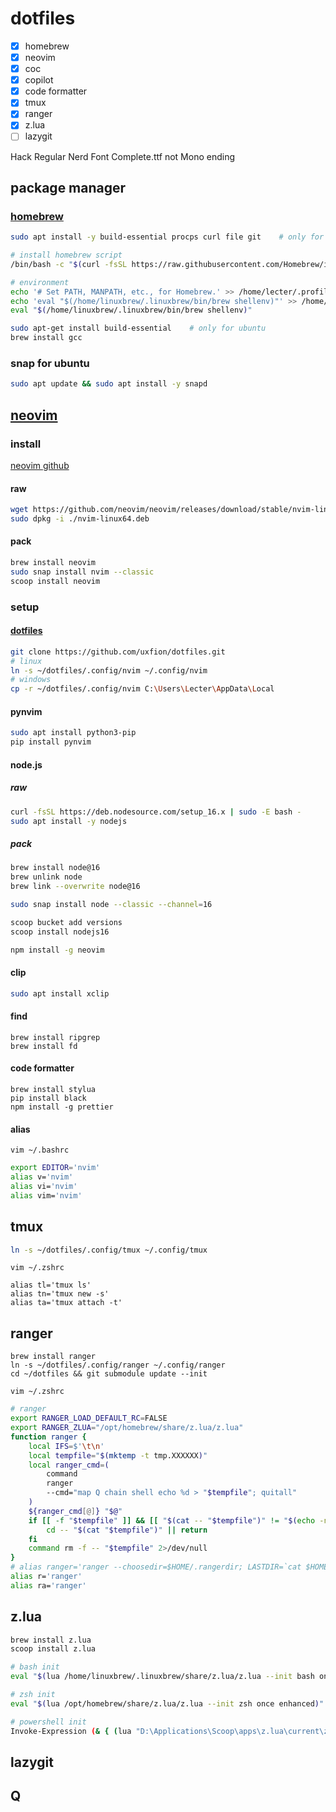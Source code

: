 # dotfiles

- [x] homebrew
- [x] neovim
- [x] coc
- [x] copilot
- [x] code formatter
- [x] tmux
- [x] ranger
- [x] z.lua
- [ ] lazygit

Hack Regular Nerd Font Complete.ttf
not Mono ending

## package manager

### [homebrew](https://brew.sh)

```bash
sudo apt install -y build-essential procps curl file git    # only for ubuntu https://docs.brew.sh/Homebrew-on-Linux

# install homebrew script
/bin/bash -c "$(curl -fsSL https://raw.githubusercontent.com/Homebrew/install/HEAD/install.sh)"

# environment
echo '# Set PATH, MANPATH, etc., for Homebrew.' >> /home/lecter/.profile
echo 'eval "$(/home/linuxbrew/.linuxbrew/bin/brew shellenv)"' >> /home/lecter/.profile
eval "$(/home/linuxbrew/.linuxbrew/bin/brew shellenv)"

sudo apt-get install build-essential    # only for ubuntu
brew install gcc
```

### snap for ubuntu

```bash
sudo apt update && sudo apt install -y snapd
```

## [neovim](https://neovim.io)

### install

[neovim github](https://github.com/neovim/neovim)

#### raw

```bash
wget https://github.com/neovim/neovim/releases/download/stable/nvim-linux64.deb
sudo dpkg -i ./nvim-linux64.deb
```

#### pack

```bash
brew install neovim
sudo snap install nvim --classic
scoop install neovim
```

### setup

#### [dotfiles](https://github.com/uxfion/dotfiles)

```bash
git clone https://github.com/uxfion/dotfiles.git
# linux
ln -s ~/dotfiles/.config/nvim ~/.config/nvim
# windows
cp -r ~/dotfiles/.config/nvim C:\Users\Lecter\AppData\Local
```

#### pynvim

```bash
sudo apt install python3-pip
pip install pynvim
```

#### node.js

##### raw

```bash
curl -fsSL https://deb.nodesource.com/setup_16.x | sudo -E bash -
sudo apt install -y nodejs
```

##### pack

```bash
brew install node@16
brew unlink node
brew link --overwrite node@16

sudo snap install node --classic --channel=16

scoop bucket add versions
scoop install nodejs16
```

```bash
npm install -g neovim
```

#### clip

```bash
sudo apt install xclip
```

#### find

```
brew install ripgrep
brew install fd
```

#### code formatter

```
brew install stylua
pip install black
npm install -g prettier
```

#### alias

`vim ~/.bashrc`

```bash
export EDITOR='nvim'
alias v='nvim'
alias vi='nvim'
alias vim='nvim'
```

## tmux

```bash
ln -s ~/dotfiles/.config/tmux ~/.config/tmux
```

`vim ~/.zshrc`

```
alias tl='tmux ls'
alias tn='tmux new -s'
alias ta='tmux attach -t'
```

## ranger

```
brew install ranger
ln -s ~/dotfiles/.config/ranger ~/.config/ranger
cd ~/dotfiles && git submodule update --init
```

`vim ~/.zshrc`

```bash
# ranger
export RANGER_LOAD_DEFAULT_RC=FALSE
export RANGER_ZLUA="/opt/homebrew/share/z.lua/z.lua"
function ranger {
    local IFS=$'\t\n'
    local tempfile="$(mktemp -t tmp.XXXXXX)"
    local ranger_cmd=(
        command
        ranger
        --cmd="map Q chain shell echo %d > "$tempfile"; quitall"
    )
    ${ranger_cmd[@]} "$@"
    if [[ -f "$tempfile" ]] && [[ "$(cat -- "$tempfile")" != "$(echo -n `pwd`)" ]]; then
        cd -- "$(cat "$tempfile")" || return
    fi
    command rm -f -- "$tempfile" 2>/dev/null
}
# alias ranger='ranger --choosedir=$HOME/.rangerdir; LASTDIR=`cat $HOME/.rangerdir`; cd "$LASTDIR"'
alias r='ranger'
alias ra='ranger'
```

## z.lua

```bash
brew install z.lua
scoop install z.lua
```

```bash
# bash init
eval "$(lua /home/linuxbrew/.linuxbrew/share/z.lua/z.lua --init bash once enhanced)"

# zsh init
eval "$(lua /opt/homebrew/share/z.lua/z.lua --init zsh once enhanced)"

# powershell init
Invoke-Expression (& { (lua "D:\Applications\Scoop\apps\z.lua\current\z.lua" --init powershell enhanced once) -join "`n" })
```

## lazygit

## Q
